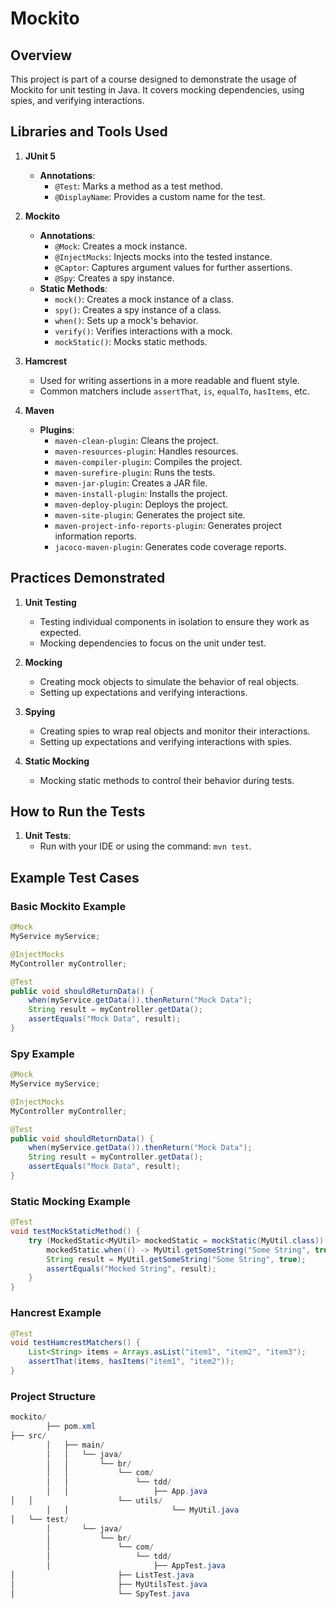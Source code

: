 # Mockito

## Overview

This project is part of a course designed to demonstrate the usage of Mockito for unit testing in Java. It covers mocking dependencies, using spies, and verifying interactions.

## Libraries and Tools Used

1. **JUnit 5**
    - **Annotations**:
        - `@Test`: Marks a method as a test method.
        - `@DisplayName`: Provides a custom name for the test.

2. **Mockito**
    - **Annotations**:
        - `@Mock`: Creates a mock instance.
        - `@InjectMocks`: Injects mocks into the tested instance.
        - `@Captor`: Captures argument values for further assertions.
        - `@Spy`: Creates a spy instance.
    - **Static Methods**:
        - `mock()`: Creates a mock instance of a class.
        - `spy()`: Creates a spy instance of a class.
        - `when()`: Sets up a mock's behavior.
        - `verify()`: Verifies interactions with a mock.
        - `mockStatic()`: Mocks static methods.

3. **Hamcrest**
    - Used for writing assertions in a more readable and fluent style.
    - Common matchers include `assertThat`, `is`, `equalTo`, `hasItems`, etc.

4. **Maven**
    - **Plugins**:
        - `maven-clean-plugin`: Cleans the project.
        - `maven-resources-plugin`: Handles resources.
        - `maven-compiler-plugin`: Compiles the project.
        - `maven-surefire-plugin`: Runs the tests.
        - `maven-jar-plugin`: Creates a JAR file.
        - `maven-install-plugin`: Installs the project.
        - `maven-deploy-plugin`: Deploys the project.
        - `maven-site-plugin`: Generates the project site.
        - `maven-project-info-reports-plugin`: Generates project information reports.
        - `jacoco-maven-plugin`: Generates code coverage reports.

## Practices Demonstrated

1. **Unit Testing**
    - Testing individual components in isolation to ensure they work as expected.
    - Mocking dependencies to focus on the unit under test.

2. **Mocking**
    - Creating mock objects to simulate the behavior of real objects.
    - Setting up expectations and verifying interactions.

3. **Spying**
    - Creating spies to wrap real objects and monitor their interactions.
    - Setting up expectations and verifying interactions with spies.

4. **Static Mocking**
    - Mocking static methods to control their behavior during tests.

## How to Run the Tests

1. **Unit Tests**:
    - Run with your IDE or using the command: `mvn test`.

## Example Test Cases

### Basic Mockito Example

```java
@Mock
MyService myService;

@InjectMocks
MyController myController;

@Test
public void shouldReturnData() {
    when(myService.getData()).thenReturn("Mock Data");
    String result = myController.getData();
    assertEquals("Mock Data", result);
}
```

### Spy Example

```java
@Mock
MyService myService;

@InjectMocks
MyController myController;

@Test
public void shouldReturnData() {
    when(myService.getData()).thenReturn("Mock Data");
    String result = myController.getData();
    assertEquals("Mock Data", result);
}
```

### Static Mocking Example

```java
@Test
void testMockStaticMethod() {
    try (MockedStatic<MyUtil> mockedStatic = mockStatic(MyUtil.class)) {
        mockedStatic.when(() -> MyUtil.getSomeString("Some String", true)).thenReturn("Mocked String");
        String result = MyUtil.getSomeString("Some String", true);
        assertEquals("Mocked String", result);
    }
}
```

### Hancrest Example

```java
@Test
void testHamcrestMatchers() {
    List<String> items = Arrays.asList("item1", "item2", "item3");
    assertThat(items, hasItems("item1", "item2"));
}
```

### Project Structure

```java
mockito/
        ├── pom.xml
├── src/
        │   ├── main/
        │   │   └── java/
        │   │       └── br/
        │   │           └── com/
        │   │               └── tdd/
        │   │                   ├── App.java
│   │                   └── utils/
        │   │                       └── MyUtil.java
│   └── test/
        │       └── java/
        │           └── br/
        │               └── com/
        │                   └── tdd/
        │                       ├── AppTest.java
│                       ├── ListTest.java
│                       ├── MyUtilsTest.java
│                       └── SpyTest.java
```

